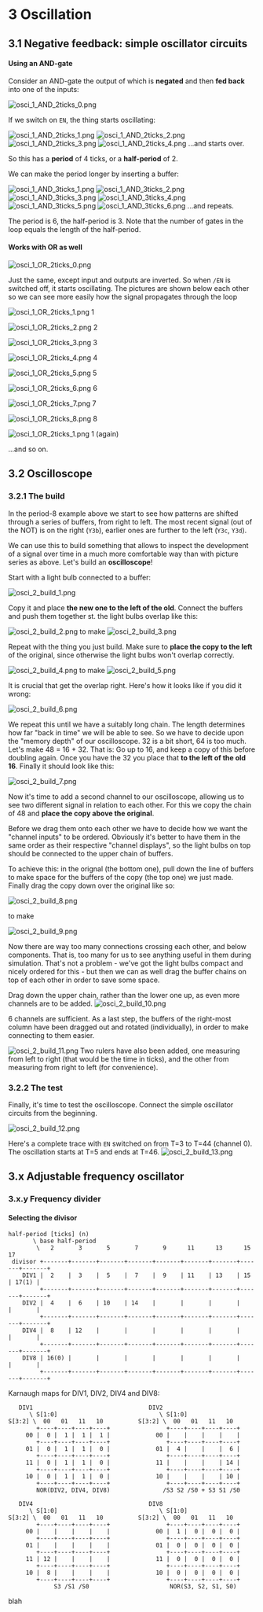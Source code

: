 # 3 Oscillation #

## 3.1 Negative feedback: simple oscillator circuits ##

#### Using an AND-gate ####
Consider an AND-gate the output of which is **negated** and then **fed back** into one of the inputs:

![osci_1_AND_2ticks_0.png](osci_1_AND_2ticks_0.png)

If we switch on `EN`, the thing starts oscillating:

![osci_1_AND_2ticks_1.png](osci_1_AND_2ticks_1.png)
![osci_1_AND_2ticks_2.png](osci_1_AND_2ticks_2.png)
![osci_1_AND_2ticks_3.png](osci_1_AND_2ticks_3.png)
![osci_1_AND_2ticks_4.png](osci_1_AND_2ticks_4.png) ...and starts over.

So this has a **period** of 4 ticks, or a **half-period** of 2.

We can make the period longer by inserting a buffer:

![osci_1_AND_3ticks_1.png](osci_1_AND_3ticks_1.png)
![osci_1_AND_3ticks_2.png](osci_1_AND_3ticks_2.png)
![osci_1_AND_3ticks_3.png](osci_1_AND_3ticks_3.png)
![osci_1_AND_3ticks_4.png](osci_1_AND_3ticks_4.png)
![osci_1_AND_3ticks_5.png](osci_1_AND_3ticks_5.png)
![osci_1_AND_3ticks_6.png](osci_1_AND_3ticks_6.png) ...and repeats.

The period is 6, the half-period is 3.
Note that the number of gates in the loop equals the length of the half-period.


#### Works with OR as well ####
![osci_1_OR_2ticks_0.png](osci_1_OR_4ticks_0.png)

Just the same, except input and outputs are inverted.
So when `/EN` is switched off, it starts oscillating.
The pictures are shown below each other so we can see
more easily how the signal propagates through the loop

![osci_1_OR_2ticks_1.png](osci_1_OR_4ticks_1.png) 1

![osci_1_OR_2ticks_2.png](osci_1_OR_4ticks_2.png) 2

![osci_1_OR_2ticks_3.png](osci_1_OR_4ticks_3.png) 3

![osci_1_OR_2ticks_4.png](osci_1_OR_4ticks_4.png) 4

![osci_1_OR_2ticks_5.png](osci_1_OR_4ticks_5.png) 5

![osci_1_OR_2ticks_6.png](osci_1_OR_4ticks_6.png) 6

![osci_1_OR_2ticks_7.png](osci_1_OR_4ticks_7.png) 7

![osci_1_OR_2ticks_8.png](osci_1_OR_4ticks_8.png) 8

![osci_1_OR_2ticks_1.png](osci_1_OR_4ticks_1.png) 1 (again)

...and so on.


## 3.2 Oscilloscope ##

### 3.2.1 The build ###
In the period-8 example above we start to see how patterns are shifted
through a series of buffers, from right to left.
The most recent signal (out of the NOT) is on the right (`Y3b`),
earlier ones are further to the left (`Y3c`, `Y3d`).

We can use this to build something that allows to inspect the development
of a signal over time in a much more comfortable way than with picture series as above.
Let's build an **oscilloscope**!

Start with a light bulb connected to a buffer:

![osci_2_build_1.png](osci_2_build_1.png)

Copy it and place **the new one to the left of the old**.
Connect the buffers and push them together st. the light bulbs overlap like this:

![osci_2_build_2.png](osci_2_build_2.png)
to make
![osci_2_build_3.png](osci_2_build_3.png)

Repeat with the thing you just build.
Make sure to **place the copy to the left** of the original,
since otherwise the light bulbs won't overlap correctly.

![osci_2_build_4.png](osci_2_build_4.png)
to make
![osci_2_build_5.png](osci_2_build_5.png)

It is crucial that get the overlap right.
Here's how it looks like if you did it wrong:

![osci_2_build_6.png](osci_2_build_6.png)

We repeat this until we have a suitably long chain.
The length determines how far "back in time" we will be able to see.
So we have to decide upon the "memory depth" of our oscilloscope.
32 is a bit short, 64 is too much. Let's make 48 = 16 + 32. That is:
Go up to 16, and keep a copy of this before doubling again.
Once you have the 32 you place that **to the left of the old 16**.
Finally it should look like this:

![osci_2_build_7.png](osci_2_build_7.png)

Now it's time to add a second channel to our oscilloscope,
allowing us to see two different signal in relation to each other.
For this we copy the chain of 48 and **place the copy above the original**.

Before we drag them onto each other we have to decide how we want the "channel inputs"
to be ordered.
Obviously it's better to have them in the same order as their respective "channel displays",
so the light bulbs on top should be connected to the upper chain of buffers.

To achieve this: in the orignal (the bottom one), pull down the line of buffers to make space for
the buffers of the copy (the top one) we just made.
Finally drag the copy down over the original like so:

![osci_2_build_8.png](osci_2_build_8.png)

to make

![osci_2_build_9.png](osci_2_build_9.png)

Now there are way too many connections crossing each other, and below components.
That is, too many for us to see anything useful in them during simulation.
That's not a problem - we've got the light bulbs compact and nicely ordered for this -
but then we can as well drag the buffer chains on top of each other in order to save
some space.

Drag down the upper chain, rather than the lower one up, as even more channels are to be
added.
![osci_2_build_10.png](osci_2_build_10.png)

6 channels are sufficient. As a last step, the buffers of the right-most column have been dragged out and rotated (individually), in order to make connecting to them easier.

![osci_2_build_11.png](osci_2_build_11.png)
Two rulers have also been added, one measuring from left to right (that would be the time in ticks), and the other from measuring from right to left (for convenience).

### 3.2.2 The test ###
Finally, it's time to test the oscilloscope.
Connect the simple oscillator circuits from the beginning.

![osci_2_build_12.png](osci_2_build_12.png)

Here's a complete trace with `EN` switched on from T=3 to T=44 (channel 0).
The oscillation starts at T=5 and ends at T=46.
![osci_2_build_13.png](osci_2_build_13.png)


## 3.x Adjustable frequency oscillator ##

### 3.x.y Frequency divider ###

#### Selecting the divisor ####
	half-period [ticks] (n)
	       \ base half-period
	        \   2       3       5       7       9      11      13      15      17
	 divisor +-------+-------+-------+-------+-------+-------+-------+-------+-------+
	    DIV1 |  2    |  3    |  5    |  7    |  9    | 11    | 13    | 15    | 17(1) |
	         +-------+-------+-------+-------+-------+-------+-------+-------+-------+
	    DIV2 |  4    |  6    | 10    | 14    |       |       |       |       |       |
	         +-------+-------+-------+-------+-------+-------+-------+-------+-------+
	    DIV4 |  8    | 12    |       |       |       |       |       |       |       |
	         +-------+-------+-------+-------+-------+-------+-------+-------+-------+
	    DIV8 | 16(0) |       |       |       |       |       |       |       |       |
	         +-------+-------+-------+-------+-------+-------+-------+-------+-------+

Karnaugh maps for DIV1, DIV2, DIV4 and DIV8:

	   DIV1                                 DIV2
	      \ S[1:0]                             \ S[1:0]
	S[3:2] \  00   01   11   10          S[3:2] \  00   01   11   10 
	        +----+----+----+----+                +----+----+----+----+
	     00 |  0 |  1 |  1 |  1 |             00 |    |    |    |    |
	        +----+----+----+----+                +----+----+----+----+
	     01 |  0 |  1 |  1 |  0 |             01 |  4 |    |    |  6 |
	        +----+----+----+----+                +----+----+----+----+
	     11 |  0 |  1 |  1 |  0 |             11 |    |    |    | 14 |
	        +----+----+----+----+                +----+----+----+----+
	     10 |  0 |  1 |  1 |  0 |             10 |    |    |    | 10 |
	        +----+----+----+----+                +----+----+----+----+
	        NOR(DIV2, DIV4, DIV8)               /S3 S2 /S0 + S3 S1 /S0

	   DIV4                                 DIV8
	      \ S[1:0]                             \ S[1:0]
	S[3:2] \  00   01   11   10          S[3:2] \  00   01   11   10 
	        +----+----+----+----+                +----+----+----+----+
	     00 |    |    |    |    |             00 |  1 |  0 |  0 |  0 |
	        +----+----+----+----+                +----+----+----+----+
	     01 |    |    |    |    |             01 |  0 |  0 |  0 |  0 |
	        +----+----+----+----+                +----+----+----+----+
	     11 | 12 |    |    |    |             11 |  0 |  0 |  0 |  0 |
	        +----+----+----+----+                +----+----+----+----+
	     10 |  8 |    |    |    |             10 |  0 |  0 |  0 |  0 |
	        +----+----+----+----+                +----+----+----+----+
                 S3 /S1 /S0                       NOR(S3, S2, S1, S0)

blah

